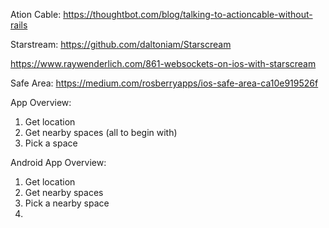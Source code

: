 Ation Cable:
https://thoughtbot.com/blog/talking-to-actioncable-without-rails

Starstream:
https://github.com/daltoniam/Starscream

https://www.raywenderlich.com/861-websockets-on-ios-with-starscream

Safe Area:
https://medium.com/rosberryapps/ios-safe-area-ca10e919526f


App Overview:
1. Get location
2. Get nearby spaces (all to begin with)
3. Pick a space








Android App Overview:
1. Get location
2. Get nearby spaces
3. Pick a nearby space
4. 